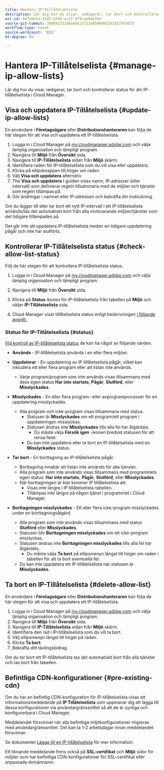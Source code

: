 ```yaml
---
title: Hantera IP-Tillåtelselista
description: Lär dig hur du visar, redigerar, tar bort och kontrollerar status för din IP-tillåtelselista i Cloud Manager.
exl-id: 6efabe53-3f45-47d4-ac1f-979cae0ab33e
source-git-commit: 3080427529bb65e27721e05069012b33579fdd73
workflow-type: tm+mt
source-wordcount: '821'
ht-degree: 0%

---
```


# Hantera IP-Tillåtelselista {#manage-ip-allow-lists}

Lär dig hur du visar, redigerar, tar bort och kontrollerar status för din IP-tillåtelselista i Cloud Manager.

## Visa och uppdatera IP-Tillåtelselista {#update-ip-allow-lists}

En användare i **Företagsägare** eller **Distributionshanteraren** kan följa de här stegen för att visa och uppdatera ett IP-tillåtelselista.

1. Logga in i Cloud Manager på [my.cloudmanager.adobe.com](https://my.cloudmanager.adobe.com/) och välja lämplig organisation och lämpligt program.
1. Navigera till **Miljö** från **Översikt** sida.
1. Navigera till **IP-Tillåtelselista** sidan från **Miljö** skärm.
1. Identifiera raden för IP-tillåtelselista som du vill visa eller uppdatera.
1. Klicka på ellipsknappen till höger om raden.
1. Välj **Visa och uppdatera** alternativ.
1. The **Visa och uppdatera** I guiden visas namn, IP-adresser (eller intervall) som definierar regeln tillsammans med de miljöer och tjänster som regeln tillämpas på.
1. Gör ändringar i namnet eller IP-adressen och bekräfta din inskickning.

Om du lägger till eller tar bort ett nytt IP-intervall i ett IP-tillåtelselista används/tas det automatiskt bort från alla motsvarande miljöer/tjänster som det tidigare tillämpades på.

Det går inte att uppdatera IP-tillåtelselista medan en tidigare uppdatering pågår och inte har slutförts.

## Kontrollerar IP-Tillåtelselista status {#check-allow-list-status}

Följ de här stegen för att kontrollera IP-tillåtelselista status.

1. Logga in i Cloud Manager på [my.cloudmanager.adobe.com](https://my.cloudmanager.adobe.com/) och välja lämplig organisation och lämpligt program.

1. Navigera till **Miljö** från **Översikt** sida.

1. Klicka på **Status** ikonen för IP-tillåtelselista från tabellen på **Miljö** och väljer **IP-Tillåtelselista** sida.

1. Cloud Manager visar tillåtelselista status enligt beskrivningen [i följande avsnitt.](#status)

### Status för IP-Tillåtelselista {#status}

[Vid kontroll av IP-tillåtelselista status](#check-allow-list-status) de kan ha något av följande värden.

* **Används** - IP-tillåtelselista används i en eller flera miljöer.

* **Uppdaterar** - En uppdatering av IP tillåtelselista pågår, vilket kan inkludera ett eller flera program eller att listan inte används.

   * Varje program/program som inte används visas tillsammans med dess egen status **Har inte startats**, **Pågår**, **Slutförd**, eller **Misslyckades**.

* **Misslyckades** - En eller flera program- eller avprogramprocesser för en uppdatering misslyckades.
   * Alla program och icke-program visas tillsammans med status.
      * Statusen är **Misslyckades** om ett program/ett program i uppdateringen misslyckas.
      * Statusen ändras inte **Misslyckades** tills alla fel har åtgärdats.
         * Du måste välja **Försök igen** -ikonen bredvid statusen för att rensa felet.
      * Du kan inte uppdatera eller ta bort en IP-tillåtelselista med en **Misslyckades** status.

* **Tar bort** - En borttagning av IP-tillåtelselista pågår.
   * Borttagning innebär att listan inte används för alla tjänster.
   * Alla program som inte används visas tillsammans med programmets egen status: **Har inte startats**, **Pågår**, **Slutförd**, eller **Misslyckades**.
   * När borttagningen är klar kommer IP tillåtelselista att:
      * Visas inte längre i IP tillåtelselista-tabellen.
      * Tillämpas inte längre på någon tjänst i programmet i Cloud Manager.

* **Borttagningen misslyckades** - Ett eller flera icke-program misslyckades under en borttagningsåtgärd.

   * Alla program som inte används visas tillsammans med status **Slutförd** eller **Misslyckades**.
   * Statusen blir **Borttagningen misslyckades** om ett icke-program misslyckas.
   * Statusen ändras inte **Borttagningen misslyckades** tills alla fel har åtgärdats.
      * Du måste välja **Ta bort** på ellipsmenyn längst till höger om raden i tabellen för att ta bort eventuella fel.
   * Du kan inte uppdatera ett IP-tillåtelselista när statusen är **Misslyckades**.

## Ta bort en IP-Tillåtelselista {#delete-allow-list}

En användare i **Företagsägare** eller **Distributionshanteraren** kan följa de här stegen för att visa och uppdatera ett IP-tillåtelselista.

1. Logga in i Cloud Manager på [my.cloudmanager.adobe.com](https://my.cloudmanager.adobe.com/) och välja lämplig organisation och lämpligt program.
1. Navigera till **Miljö** från **Översikt** sida.
1. Navigera till **IP-Tillåtelselista** sidan från **Miljö** skärm.
1. Identifiera den rad i IP-tillåtelselista som du vill ta bort.
1. Välj ellipsmenyn längst till höger på raden.
1. Klicka **Ta bort**.
1. Bekräfta ditt tävlingsbidrag.

Om du tar bort ett IP-tillåtelselista tas det automatiskt bort från alla tjänster och tas bort från tabellen.

## Befintliga CDN-konfigurationer {#pre-existing-cdn}

Om du har en befintlig CDN-konfiguration för IP-tillåtelselista visas ett informationsmeddelande på **IP Tillåtelselista** som uppmanar dig att lägga till dessa konfigurationer via användargränssnittet så att de är synliga och konfigurerbara i Cloud Manager.

Meddelandet försvinner när alla befintliga miljökonfigurationer migreras med användargränssnittet. Det kan ta 1-2 arbetsdagar innan meddelandet försvinner.

Se dokumentet [Lägga till en IP-tillåtelselista](/help/implementing/cloud-manager/ip-allow-lists/add-ip-allow-lists.md) för mer information.

Ett liknande meddelande finns också på **SSL-certifikat** och **Miljö** sidor för miljöer som har befintliga CDN-konfigurationer för SSL-certifikat eller anpassade domännamn.
